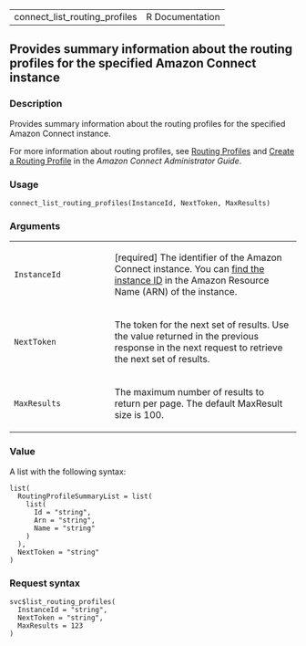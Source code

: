 <table style="width: 100%;">
<tbody>
<tr class="odd">
<td>connect_list_routing_profiles</td>
<td style="text-align: right;">R Documentation</td>
</tr>
</tbody>
</table>

## Provides summary information about the routing profiles for the specified Amazon Connect instance

### Description

Provides summary information about the routing profiles for the
specified Amazon Connect instance.

For more information about routing profiles, see [Routing
Profiles](https://docs.aws.amazon.com/connect/latest/adminguide/concepts-routing.html)
and [Create a Routing
Profile](https://docs.aws.amazon.com/connect/latest/adminguide/routing-profiles.html)
in the *Amazon Connect Administrator Guide*.

### Usage

    connect_list_routing_profiles(InstanceId, NextToken, MaxResults)

### Arguments

<table>
<colgroup>
<col style="width: 35%" />
<col style="width: 65%" />
</colgroup>
<tbody>
<tr class="odd">
<td><code
id="connect_list_routing_profiles_:_InstanceId">InstanceId</code></td>
<td><p>[required] The identifier of the Amazon Connect instance. You can
<a
href="https://docs.aws.amazon.com/connect/latest/adminguide/find-instance-arn.html">find
the instance ID</a> in the Amazon Resource Name (ARN) of the
instance.</p></td>
</tr>
<tr class="even">
<td><code
id="connect_list_routing_profiles_:_NextToken">NextToken</code></td>
<td><p>The token for the next set of results. Use the value returned in
the previous response in the next request to retrieve the next set of
results.</p></td>
</tr>
<tr class="odd">
<td><code
id="connect_list_routing_profiles_:_MaxResults">MaxResults</code></td>
<td><p>The maximum number of results to return per page. The default
MaxResult size is 100.</p></td>
</tr>
</tbody>
</table>

### Value

A list with the following syntax:

    list(
      RoutingProfileSummaryList = list(
        list(
          Id = "string",
          Arn = "string",
          Name = "string"
        )
      ),
      NextToken = "string"
    )

### Request syntax

    svc$list_routing_profiles(
      InstanceId = "string",
      NextToken = "string",
      MaxResults = 123
    )
